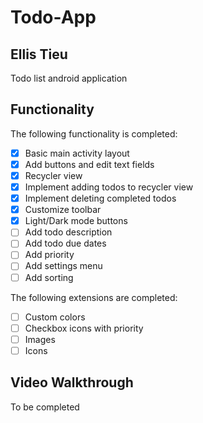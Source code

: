 # Todo-App

## Ellis Tieu

Todo list android application

## Functionality

The following functionality is completed:

* [x] Basic main activity layout
* [x] Add buttons and edit text fields
* [x] Recycler view 
* [x] Implement adding todos to recycler view
* [x] Implement deleting completed todos
* [x] Customize toolbar
* [x] Light/Dark mode buttons
* [ ] Add todo description 
* [ ] Add todo due dates
* [ ] Add priority
* [ ] Add settings menu
* [ ] Add sorting

The following extensions are completed:

* [ ] Custom colors
* [ ] Checkbox icons with priority
* [ ] Images
* [ ]  Icons

## Video Walkthrough 

To be completed
